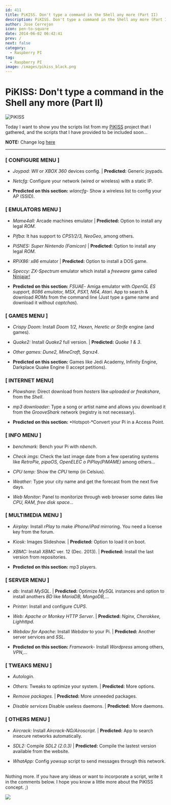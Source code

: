 ```yaml
---
id: 411
title: PiKISS. Don't type a command in the Shell any more (Part II)
description: PiKISS. Don't type a command in the Shell any more (Part II)
author: Jose Cerrejon
icon: pen-to-square
date: 2014-06-02 06:42:41
prev: /
next: false
category:
  - Raspberry PI
tag:
  - Raspberry PI
image: /images/pikiss_black.png
---
```


# PiKISS: Don't type a command in the Shell any more (Part II)

![PiKISS](/images/pikiss_black.png)

Today I want to show you the scripts list from my [PiKISS](/post.php?id=409) project that I gathered, and the scripts that I have provided to be included soon...

**NOTE:** Change log [here](https://raw.githubusercontent.com/jmcerrejon/PiKISS/master/CHANGELOG)
- - -
###  [ CONFIGURE MENU ]

* *Joypad:* *WII* or *XBOX 360* devices config. | **Predicted:** Generic joypads.

* *Netcfg:* Configure your network (wired or wireless) with a static IP.

* **Predicted on this section:** *wlancfg-* Show a wireless list to config your AP (SSID).

###  [ EMULATORS MENU ]

* *Mame4all:* Arcade machines emulator | **Predicted:** Option to install any legal *ROM*.

* *Pifba:* It has support to *CPS1/2/3, NeoGeo*, among others.

* *PiSNES:* *Super Nintendo (Famicon)* | **Predicted:** Option to install any legal *ROM*.

* *RPiX86:* *x86* emulator | **Predicted:** Option to install a DOS game.

* *Speccy:* *ZX-Spectrum* emulator which install a *freeware* game called [Ninjajar!](http://www.mojontwins.com/juegos_mojonos/ninjajar/)

* **Predicted on this section:** *FSUAE*- Amiga emulator with *OpenGL ES support, 8086 emulator, MSX,  PSX1, N64, Atari*. App to search & download *ROMs* from the command line (Just type a game name and download it without *captchas*).

###  [ GAMES MENU ]

* *Crispy Doom:* Install *Doom 1/2, Hexen, Heretic or Strife* engine (and games). 

* *Quake2:* Install *Quake2* full version. | **Predicted:** *Quake 1 & 3*.

* *Other games: Dune2, MineCraft, Sqrxz4*.

* **Predicted on this section:** Games like Jedi Academy, Infinity Engine, Darkplace Quake Engine (I accept petitions).

###  [ INTERNET MENU]

* *Plowshare:* Direct download from *hosters* like *uploaded or freakshare*, from the *Shell*.

* *mp3 downloader:* Type a song or artist name and allows you download it from the *GrooveShark* network (registry is not necessary).

* **Predicted on this section:** *Hotspot-*Convert your Pi in a Access Point.

###  [ INFO MENU ]

* *benchmark:* Bench your Pi with *nbench*.

* *Check imgs:* Check the last image date from a few operating systems like *RetroPie, pipaOS, OpenELEC o PiPlay(PiMAME)* among others...

* *CPU temp:* Show the *CPU* temp (in Celsius).

* *Weather:* Type your city name and get the forecast from the next five days.

* *Web Monitor:* Panel to monitorize through web browser some dates like *CPU, RAM, free disk space...*

###  [ MULTIMEDIA MENU ]

* *Airplay:* Install *rPlay* to make *iPhone/iPad* mirroring. You need a license key from the forum.

* *Kiosk:* Images Slideshow. | **Predicted:** Option to load it on boot.

* *XBMC:* Install *XBMC* ver. 12 (Dec. 2013). | **Predicted:** Install the last version from repositories.

* **Predicted on this section:** mp3 players.

###   [ SERVER MENU ]

* *db:* Install *MySQL*. | **Predicted:** Optimize *MySQL* instances and option to install anothers *BD* like *MariaDB, MongoDB,*...

* *Printer:* Install and configure *CUPS*.

* *Web:* *Apache or Monkey HTTP Server*. | **Predicted:** *Nginx, Cherokkee, Lighhttpd*.

* *Webdav for Apache:* Install *Webdav* to your Pi. | **Predicted:** Another server services and *SSL*.

* **Predicted on this section:**  *Framework-* Install *Wordpress* among others, *VPN*,... 

###   [ TWEAKS MENU ]

* *Autologin.*

* *Others:* Tweaks to optimize your system. | **Predicted:** More options.

* *Remove packages.* | **Predicted:** More unneeded packages.

* *Disable services* Disable useless daemons. | **Predicted:** More daemons.

###   [ OTHERS MENU ]

* *Aircrack:* Install *Aircrack-NG/Airoscript*. | **Predicted:** App to search insecure networks automatically.

* *SDL2:* Compile *SDL2 (2.0.3)* | **Predicted:** Compile the lastest version available from the website.

* *WhatApp:* Config *yowsup* script to send messages through this network.

<br />
Nothing more. If you have any ideas or want to incorporate a script, write it in the comments below. I hope you know a little more about the PiKISS concept. ;)

<a href="https://www.paypal.com/cgi-bin/webscr?cmd=_donations&business=ulysess%40gmail%2ecom&lc=GB&item_name=PiKISS%20proyect&currency_code=EUR&bn=PP%2dDonationsBF%3abtn_donate_SM%2egif%3aNonHosted"><img src="https://www.paypalobjects.com/en_GB/i/btn/btn_donate_SM.gif" /></a>